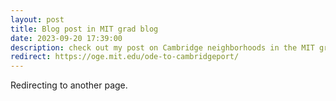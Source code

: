 ```yaml
---
layout: post
title: Blog post in MIT grad blog
date: 2023-09-20 17:39:00
description: check out my post on Cambridge neighborhoods in the MIT grad blog
redirect: https://oge.mit.edu/ode-to-cambridgeport/
---
```


Redirecting to another page.
